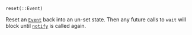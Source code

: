 ```
reset(::Event)
```

Reset an [`Event`](@ref) back into an un-set state. Then any future calls to `wait` will block until [`notify`](@ref) is called again.
